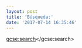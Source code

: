 ```yaml
---
layout: post
title: 'Búsqueda:'
date: '2017-07-14 16:35:46'
---
```


<script>
  (function() {
    var cx = '001959368865762305078:wta4-i8u2vu';
    var gcse = document.createElement('script');
    gcse.type = 'text/javascript';
    gcse.async = true;
    gcse.src = 'https://cse.google.com/cse.js?cx=' + cx;
    var s = document.getElementsByTagName('script')[0];
    s.parentNode.insertBefore(gcse, s);
  })();
</script>
<gcse:search></gcse:search>